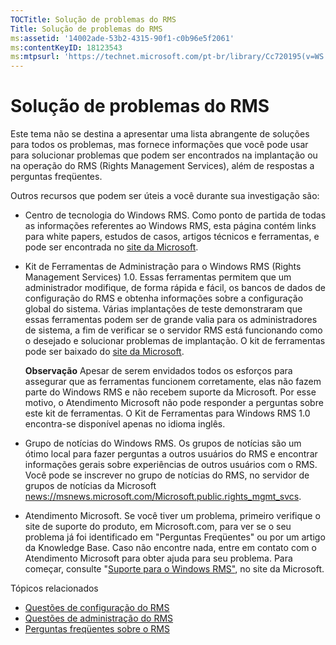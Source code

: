 ```yaml
---
TOCTitle: Solução de problemas do RMS
Title: Solução de problemas do RMS
ms:assetid: '14002ade-53b2-4315-90f1-c0b96e5f2061'
ms:contentKeyID: 18123543
ms:mtpsurl: 'https://technet.microsoft.com/pt-br/library/Cc720195(v=WS.10)'
---
```


Solução de problemas do RMS
===========================

Este tema não se destina a apresentar uma lista abrangente de soluções para todos os problemas, mas fornece informações que você pode usar para solucionar problemas que podem ser encontrados na implantação ou na operação do RMS (Rights Management Services), além de respostas a perguntas freqüentes.

Outros recursos que podem ser úteis a você durante sua investigação são:

-   Centro de tecnologia do Windows RMS. Como ponto de partida de todas as informações referentes ao Windows RMS, esta página contém links para white papers, estudos de casos, artigos técnicos e ferramentas, e pode ser encontrada no [site da Microsoft](http://go.microsoft.com/fwlink/?linkid=26724).
-   Kit de Ferramentas de Administração para o Windows RMS (Rights Management Services) 1.0. Essas ferramentas permitem que um administrador modifique, de forma rápida e fácil, os bancos de dados de configuração do RMS e obtenha informações sobre a configuração global do sistema. Várias implantações de teste demonstraram que essas ferramentas podem ser de grande valia para os administradores de sistema, a fim de verificar se o servidor RMS está funcionando como o desejado e solucionar problemas de implantação. O kit de ferramentas pode ser baixado do [site da Microsoft](http://go.microsoft.com/fwlink/?linkid=33841).  

    **Observação** Apesar de serem envidados todos os esforços para assegurar que as ferramentas funcionem corretamente, elas não fazem parte do Windows RMS e não recebem suporte da Microsoft. Por esse motivo, o Atendimento Microsoft não pode responder a perguntas sobre este kit de ferramentas. O Kit de Ferramentas para Windows RMS 1.0 encontra-se disponível apenas no idioma inglês.
-   Grupo de notícias do Windows RMS. Os grupos de notícias são um ótimo local para fazer perguntas a outros usuários do RMS e encontrar informações gerais sobre experiências de outros usuários com o RMS. Você pode se inscrever no grupo de notícias do RMS, no servidor de grupos de notícias da Microsoft [news://msnews.microsoft.com/Microsoft.public.rights\_mgmt\_svcs]().
-   Atendimento Microsoft. Se você tiver um problema, primeiro verifique o site de suporte do produto, em Microsoft.com, para ver se o seu problema já foi identificado em "Perguntas Freqüentes" ou por um artigo da Knowledge Base. Caso não encontre nada, entre em contato com o Atendimento Microsoft para obter ajuda para seu problema. Para começar, consulte "[Suporte para o Windows RMS"](http://go.microsoft.com/fwlink/?linkid=33883), no site da Microsoft.

Tópicos relacionados

-   [Questões de configuração do RMS](https://technet.microsoft.com/b0e6ef48-ab38-4426-be5b-811cf64c45c0)
-   [Questões de administração do RMS](https://technet.microsoft.com/97013c08-d3fa-4ea0-8914-995b6c97f900)
-   [Perguntas freqüentes sobre o RMS](https://technet.microsoft.com/0f14390c-8de5-4829-95af-87f48d13869c)
